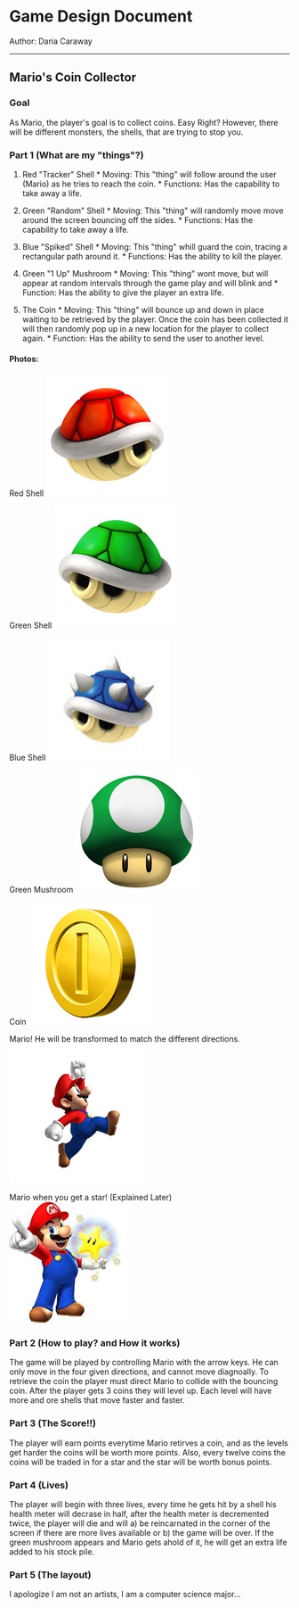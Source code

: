 # Game Design Document
Author: Daria Caraway

----

## Mario's Coin Collector

### Goal

As Mario, the player's goal is to collect coins. Easy Right? However, there will be different monsters, the shells, that are trying to stop you. 


### Part 1 (What are my "things"?)
  1. Red "Tracker" Shell
    * Moving: This "thing" will follow around the user (Mario) as he tries to reach the coin.
    * Functions: Has the capability to take away a life.
    
  2. Green "Random" Shell
    * Moving: This "thing" will randomly move move around the screen bouncing off the sides.
    * Functions: Has the capability to take away a life. 
    
  3. Blue "Spiked" Shell
  	* Moving: This "thing" whill guard the coin, tracing a rectangular path around it.
  	* Functions: Has the ability to kill the player.
  
  4. Green "1 Up" Mushroom
    * Moving: This "thing" wont move, but will appear at random intervals through the game play and will blink and 
    * Function: Has the ability to give the player an extra life.
    
  5. The Coin
    * Moving: This "thing" will bounce up and down in place waiting to be retrieved by the player.  Once the coin has been collected it will then randomly pop up in a new location for the player to collect again.
    * Function: Has the ability to send the user to another level.
    
#### Photos:

Red Shell
![caraway](redshell.jpg "Red Shell")

Green Shell 
![caraway](greenshell.jpg "Green Shell") 

Blue Shell 
![caraway](blueshell.jpeg "Blue Shell")

Green Mushroom
![caraway](greenmushroom.jpg "Green Mushroom")

Coin
![caraway](coin.png "Coin")

Mario! He will be transformed to match the different directions.
![caraway](mario.running.ahead.jpg "Red Shell")

Mario when you get a star! (Explained Later)
![caraway](mariostar.jpeg "Red Shell")
    
### Part 2 (How to play? and How it works)
The game will be played by controlling Mario with the arrow keys. He can only move in the four given
directions, and cannot move diagnoally.  To retrieve the coin the player must direct Mario to collide with the bouncing coin.  After the player gets 3 coins they will level up.  Each level
will have more and ore shells that move faster and faster.

### Part 3 (The Score!!)
The player will earn points everytime Mario retirves a coin, and as the levels get harder the coins will be worth more points.  Also, every twelve coins the coins will be traded in for a star and the star will be worth bonus points.

### Part 4 (Lives)
The player will begin with three lives, every time he gets hit by a shell his health meter will decrase in half, after
the health meter is decremented twice, the player will die and will a) be reincarnated in the corner of the screen if there are more lives available
or b) the game will be over. If the green mushroom appears and Mario gets ahold of it, he will get an extra life added to his stock pile.
 
### Part 5 (The layout)
I apologize I am not an artists, I am a computer science major...



 



